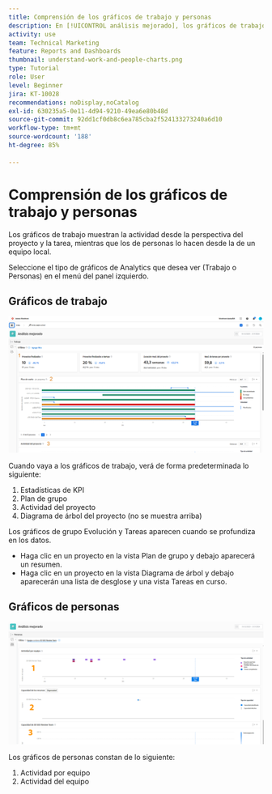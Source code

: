 ```yaml
---
title: Comprensión de los gráficos de trabajo y personas
description: En [!UICONTROL análisis mejorado], los gráficos de trabajo muestran la actividad desde la perspectiva del proyecto y la tarea, mientras que los gráficos de personas muestran la actividad desde la perspectiva de un equipo de inicio.
activity: use
team: Technical Marketing
feature: Reports and Dashboards
thumbnail: understand-work-and-people-charts.png
type: Tutorial
role: User
level: Beginner
jira: KT-10028
recommendations: noDisplay,noCatalog
exl-id: 630235a5-0e11-4d94-9210-49ea6e80b48d
source-git-commit: 92dd1cf0db8c6ea785cba2f524133273240a6d10
workflow-type: tm+mt
source-wordcount: '188'
ht-degree: 85%

---
```


# Comprensión de los gráficos de trabajo y personas

Los gráficos de trabajo muestran la actividad desde la perspectiva del proyecto y la tarea, mientras que los de personas lo hacen desde la de un equipo local.

Seleccione el tipo de gráficos de Analytics que desea ver (Trabajo o Personas) en el menú del panel izquierdo.

## Gráficos de trabajo

![Una imagen de cómo encontrar la función [!UICONTROL Analytics] en [!DNL Workfront Classic]](assets/section-1-1.png)

Cuando vaya a los gráficos de trabajo, verá de forma predeterminada lo siguiente:

1. Estadísticas de KPI
1. Plan de grupo
1. Actividad del proyecto
1. Diagrama de árbol del proyecto (no se muestra arriba)

Los gráficos de grupo Evolución y Tareas aparecen cuando se profundiza en los datos.

* Haga clic en un proyecto en la vista Plan de grupo y debajo aparecerá un resumen.
* Haga clic en un proyecto en la vista Diagrama de árbol y debajo aparecerán una lista de desglose y una vista Tareas en curso.

## Gráficos de personas

![Una imagen de cómo encontrar la función [!UICONTROL Analytics] en [!DNL Workfront Classic]](assets/section-1-2.png)

Los gráficos de personas constan de lo siguiente:

1. Actividad por equipo
1. Actividad del equipo
